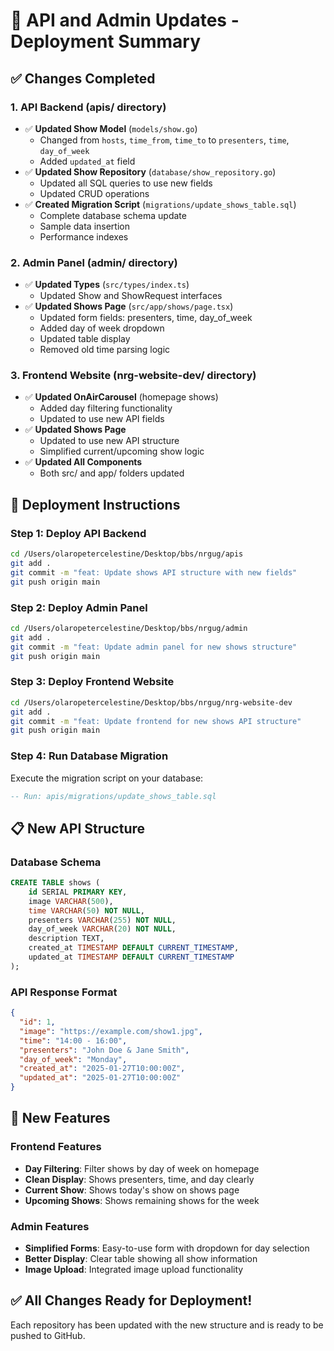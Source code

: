 # 🚀 API and Admin Updates - Deployment Summary

## ✅ Changes Completed

### 1. API Backend (apis/ directory)
- ✅ **Updated Show Model** (`models/show.go`)
  - Changed from `hosts`, `time_from`, `time_to` to `presenters`, `time`, `day_of_week`
  - Added `updated_at` field
- ✅ **Updated Show Repository** (`database/show_repository.go`)
  - Updated all SQL queries to use new fields
  - Updated CRUD operations
- ✅ **Created Migration Script** (`migrations/update_shows_table.sql`)
  - Complete database schema update
  - Sample data insertion
  - Performance indexes

### 2. Admin Panel (admin/ directory)
- ✅ **Updated Types** (`src/types/index.ts`)
  - Updated Show and ShowRequest interfaces
- ✅ **Updated Shows Page** (`src/app/shows/page.tsx`)
  - Updated form fields: presenters, time, day_of_week
  - Added day of week dropdown
  - Updated table display
  - Removed old time parsing logic

### 3. Frontend Website (nrg-website-dev/ directory)
- ✅ **Updated OnAirCarousel** (homepage shows)
  - Added day filtering functionality
  - Updated to use new API fields
- ✅ **Updated Shows Page**
  - Updated to use new API structure
  - Simplified current/upcoming show logic
- ✅ **Updated All Components**
  - Both src/ and app/ folders updated

## 🔧 Deployment Instructions

### Step 1: Deploy API Backend
```bash
cd /Users/olaropetercelestine/Desktop/bbs/nrgug/apis
git add .
git commit -m "feat: Update shows API structure with new fields"
git push origin main
```

### Step 2: Deploy Admin Panel
```bash
cd /Users/olaropetercelestine/Desktop/bbs/nrgug/admin
git add .
git commit -m "feat: Update admin panel for new shows structure"
git push origin main
```

### Step 3: Deploy Frontend Website
```bash
cd /Users/olaropetercelestine/Desktop/bbs/nrgug/nrg-website-dev
git add .
git commit -m "feat: Update frontend for new shows API structure"
git push origin main
```

### Step 4: Run Database Migration
Execute the migration script on your database:
```sql
-- Run: apis/migrations/update_shows_table.sql
```

## 📋 New API Structure

### Database Schema
```sql
CREATE TABLE shows (
    id SERIAL PRIMARY KEY,
    image VARCHAR(500),
    time VARCHAR(50) NOT NULL,
    presenters VARCHAR(255) NOT NULL,
    day_of_week VARCHAR(20) NOT NULL,
    description TEXT,
    created_at TIMESTAMP DEFAULT CURRENT_TIMESTAMP,
    updated_at TIMESTAMP DEFAULT CURRENT_TIMESTAMP
);
```

### API Response Format
```json
{
  "id": 1,
  "image": "https://example.com/show1.jpg",
  "time": "14:00 - 16:00",
  "presenters": "John Doe & Jane Smith",
  "day_of_week": "Monday",
  "created_at": "2025-01-27T10:00:00Z",
  "updated_at": "2025-01-27T10:00:00Z"
}
```

## 🎯 New Features

### Frontend Features
- **Day Filtering**: Filter shows by day of week on homepage
- **Clean Display**: Shows presenters, time, and day clearly
- **Current Show**: Shows today's show on shows page
- **Upcoming Shows**: Shows remaining shows for the week

### Admin Features
- **Simplified Forms**: Easy-to-use form with dropdown for day selection
- **Better Display**: Clear table showing all show information
- **Image Upload**: Integrated image upload functionality

## ✅ All Changes Ready for Deployment!

Each repository has been updated with the new structure and is ready to be pushed to GitHub.
